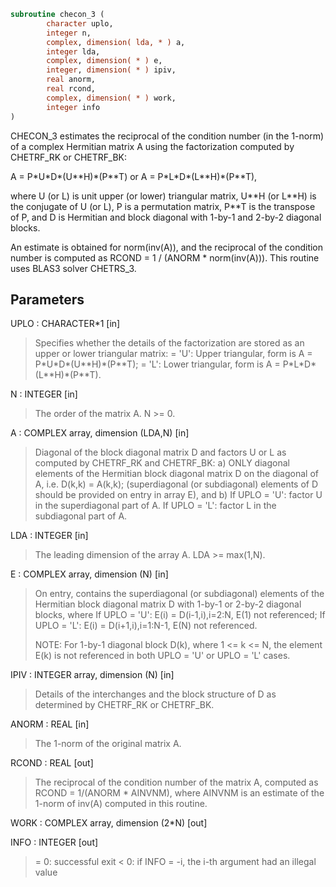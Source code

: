 ```fortran
subroutine checon_3 (
        character uplo,
        integer n,
        complex, dimension( lda, * ) a,
        integer lda,
        complex, dimension( * ) e,
        integer, dimension( * ) ipiv,
        real anorm,
        real rcond,
        complex, dimension( * ) work,
        integer info
)
```

CHECON_3 estimates the reciprocal of the condition number (in the
1-norm) of a complex Hermitian matrix A using the factorization
computed by CHETRF_RK or CHETRF_BK:

A = P\*U\*D\*(U\*\*H)\*(P\*\*T) or A = P\*L\*D\*(L\*\*H)\*(P\*\*T),

where U (or L) is unit upper (or lower) triangular matrix,
U\*\*H (or L\*\*H) is the conjugate of U (or L), P is a permutation
matrix, P\*\*T is the transpose of P, and D is Hermitian and block
diagonal with 1-by-1 and 2-by-2 diagonal blocks.

An estimate is obtained for norm(inv(A)), and the reciprocal of the
condition number is computed as RCOND = 1 / (ANORM \* norm(inv(A))).
This routine uses BLAS3 solver CHETRS_3.

## Parameters
UPLO : CHARACTER\*1 [in]
> Specifies whether the details of the factorization are
> stored as an upper or lower triangular matrix:
> = 'U':  Upper triangular, form is A = P\*U\*D\*(U\*\*H)\*(P\*\*T);
> = 'L':  Lower triangular, form is A = P\*L\*D\*(L\*\*H)\*(P\*\*T).

N : INTEGER [in]
> The order of the matrix A.  N >= 0.

A : COMPLEX array, dimension (LDA,N) [in]
> Diagonal of the block diagonal matrix D and factors U or L
> as computed by CHETRF_RK and CHETRF_BK:
> a) ONLY diagonal elements of the Hermitian block diagonal
> matrix D on the diagonal of A, i.e. D(k,k) = A(k,k);
> (superdiagonal (or subdiagonal) elements of D
> should be provided on entry in array E), and
> b) If UPLO = 'U': factor U in the superdiagonal part of A.
> If UPLO = 'L': factor L in the subdiagonal part of A.

LDA : INTEGER [in]
> The leading dimension of the array A.  LDA >= max(1,N).

E : COMPLEX array, dimension (N) [in]
> On entry, contains the superdiagonal (or subdiagonal)
> elements of the Hermitian block diagonal matrix D
> with 1-by-1 or 2-by-2 diagonal blocks, where
> If UPLO = 'U': E(i) = D(i-1,i),i=2:N, E(1) not referenced;
> If UPLO = 'L': E(i) = D(i+1,i),i=1:N-1, E(N) not referenced.
> 
> NOTE: For 1-by-1 diagonal block D(k), where
> 1 <= k <= N, the element E(k) is not referenced in both
> UPLO = 'U' or UPLO = 'L' cases.

IPIV : INTEGER array, dimension (N) [in]
> Details of the interchanges and the block structure of D
> as determined by CHETRF_RK or CHETRF_BK.

ANORM : REAL [in]
> The 1-norm of the original matrix A.

RCOND : REAL [out]
> The reciprocal of the condition number of the matrix A,
> computed as RCOND = 1/(ANORM \* AINVNM), where AINVNM is an
> estimate of the 1-norm of inv(A) computed in this routine.

WORK : COMPLEX array, dimension (2\*N) [out]

INFO : INTEGER [out]
> = 0:  successful exit
> < 0:  if INFO = -i, the i-th argument had an illegal value
